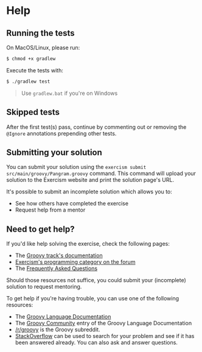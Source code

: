 # Help

## Running the tests

On MacOS/Linux, please run:

```sh
$ chmod +x gradlew
```

Execute the tests with:

```sh
$ ./gradlew test
```

> Use `gradlew.bat` if you're on Windows

## Skipped tests

After the first test(s) pass, continue by commenting out or removing the `@Ignore` annotations prepending other tests.

## Submitting your solution

You can submit your solution using the `exercism submit src/main/groovy/Pangram.groovy` command.
This command will upload your solution to the Exercism website and print the solution page's URL.

It's possible to submit an incomplete solution which allows you to:

- See how others have completed the exercise
- Request help from a mentor

## Need to get help?

If you'd like help solving the exercise, check the following pages:

- The [Groovy track's documentation](https://exercism.org/docs/tracks/groovy)
- [Exercism's programming category on the forum](https://forum.exercism.org/c/programming/5)
- The [Frequently Asked Questions](https://exercism.org/docs/using/faqs)

Should those resources not suffice, you could submit your (incomplete) solution to request mentoring.

To get help if you're having trouble, you can use one of the following resources:

- The [Groovy Language Documentation](http://docs.groovy-lang.org/docs/latest/html/documentation/)
- The [Groovy Community](http://www.groovy-lang.org/community.html) entry of the Groovy Language Documentation
- [/r/groovy](https://www.reddit.com/r/groovy) is the Groovy subreddit.
- [StackOverflow](http://stackoverflow.com/questions/tagged/groovy) can be used to search for your problem and see if it has been answered already. You can also ask and answer questions.